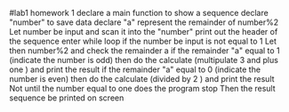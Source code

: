 #lab1
homework 1 
declare a main function to show a sequence
declare "number" to save data 
declare "a" represent the remainder of number%2
Let number be input and scan it into the "number"
print out the header of the sequence
enter while loop if the number be input is not equal to 1
Let then number%2 and check the remainder a
if the remainder "a" equal to 1 (indicate the number is odd) then do the calculate (multipulate 3 and plus one ) and print the result
if the remainder "a" equal to 0 (indicate the number is even) then do the calculate (divided by 2 ) and print the result
Not until the number equal to one does the program stop
Then the result sequence be printed on screen
